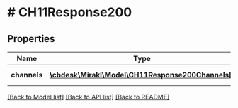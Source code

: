 # # CH11Response200

## Properties

Name | Type | Description | Notes
------------ | ------------- | ------------- | -------------
**channels** | [**\cbdesk\Mirakl\Model\CH11Response200Channels[]**](CH11Response200Channels.md) | List of channels | [optional]

[[Back to Model list]](../../README.md#models) [[Back to API list]](../../README.md#endpoints) [[Back to README]](../../README.md)
